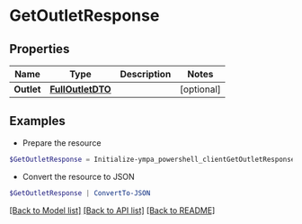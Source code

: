# GetOutletResponse
## Properties

Name | Type | Description | Notes
------------ | ------------- | ------------- | -------------
**Outlet** | [**FullOutletDTO**](FullOutletDTO.md) |  | [optional] 

## Examples

- Prepare the resource
```powershell
$GetOutletResponse = Initialize-ympa_powershell_clientGetOutletResponse  -Outlet null
```

- Convert the resource to JSON
```powershell
$GetOutletResponse | ConvertTo-JSON
```

[[Back to Model list]](../README.md#documentation-for-models) [[Back to API list]](../README.md#documentation-for-api-endpoints) [[Back to README]](../README.md)

